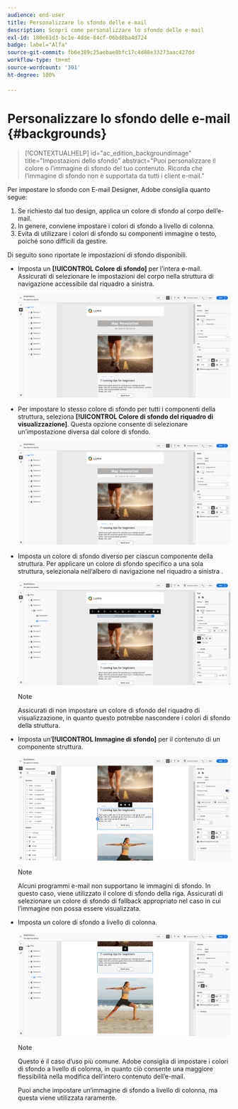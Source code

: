```yaml
---
audience: end-user
title: Personalizzare lo sfondo delle e-mail
description: Scopri come personalizzare lo sfondo delle e-mail
exl-id: 180e61d3-bc1e-4dde-84cf-06bd8ba4d724
badge: label="Alfa"
source-git-commit: fb6e389c25aebae8bfc17c4d88e33273aac427dd
workflow-type: tm+mt
source-wordcount: '301'
ht-degree: 100%

---
```


# Personalizzare lo sfondo delle e-mail {#backgrounds}

>[!CONTEXTUALHELP]
>id="ac_edition_backgroundimage"
>title="Impostazioni dello sfondo"
>abstract="Puoi personalizzare il colore o l’immagine di sfondo del tuo contenuto. Ricorda che l’immagine di sfondo non è supportata da tutti i client e-mail."

Per impostare lo sfondo con E-mail Designer, Adobe consiglia quanto segue:

1. Se richiesto dal tuo design, applica un colore di sfondo al corpo dell’e-mail.
1. In genere, conviene impostare i colori di sfondo a livello di colonna.
1. Evita di utilizzare i colori di sfondo su componenti immagine o testo, poiché sono difficili da gestire.

Di seguito sono riportate le impostazioni di sfondo disponibili.

* Imposta un **[!UICONTROL Colore di sfondo]** per l’intera e-mail. Assicurati di selezionare le impostazioni del corpo nella struttura di navigazione accessibile dal riquadro a sinistra.

  ![](assets/background_1.png)

* Per impostare lo stesso colore di sfondo per tutti i componenti della struttura, seleziona **[!UICONTROL Colore di sfondo del riquadro di visualizzazione]**. Questa opzione consente di selezionare un’impostazione diversa dal colore di sfondo.

  ![](assets/background_2.png)

* Imposta un colore di sfondo diverso per ciascun componente della struttura. Per applicare un colore di sfondo specifico a una sola struttura, selezionala nell’albero di navigazione nel riquadro a sinistra .

  ![](assets/background_3.png)

  >[!NOTE]
  >
  >Assicurati di non impostare un colore di sfondo del riquadro di visualizzazione, in quanto questo potrebbe nascondere i colori di sfondo della struttura.

* Imposta un’**[!UICONTROL Immagine di sfondo]** per il contenuto di un componente struttura.

  ![](assets/background_4.png)

  >[!NOTE]
  >
  >Alcuni programmi e-mail non supportano le immagini di sfondo. In questo caso, viene utilizzato il colore di sfondo della riga. Assicurati di selezionare un colore di sfondo di fallback appropriato nel caso in cui l’immagine non possa essere visualizzata.

* Imposta un colore di sfondo a livello di colonna.

  ![](assets/background_5.png)

  >[!NOTE]
  >
  >Questo è il caso d’uso più comune. Adobe consiglia di impostare i colori di sfondo a livello di colonna, in quanto ciò consente una maggiore flessibilità nella modifica dell’intero contenuto dell’e-mail.

  Puoi anche impostare un’immagine di sfondo a livello di colonna, ma questa viene utilizzata raramente.
